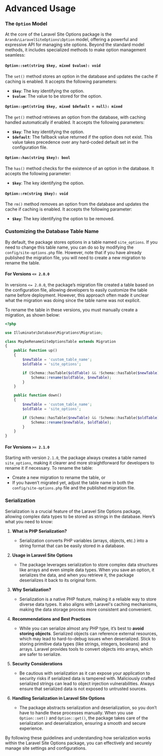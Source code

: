 # Advanced Usage

### The `Option` Model

At the core of the Laravel Site Options package is the `Arandu\LaravelSiteOptions\Option` model, offering a powerful and expressive API for managing site options. Beyond the standard model methods, it includes specialized methods to make option management seamless:

#### `Option::set(string $key, mixed $value): void`

The `set()` method stores an option in the database and updates the cache if caching is enabled. It accepts the following parameters:

- **`$key`**: The key identifying the option.
- **`$value`**: The value to be stored for the option.

#### `Option::get(string $key, mixed $default = null): mixed`

The `get()` method retrieves an option from the database, with caching handled automatically if enabled. It accepts the following parameters:

- **`$key`**: The key identifying the option.
- **`$default`**: The fallback value returned if the option does not exist. This value takes precedence over any hard-coded default set in the configuration file.

#### `Option::has(string $key): bool`

The `has()` method checks for the existence of an option in the database. It accepts the following parameter:

- **`$key`**: The key identifying the option.

#### `Option::rm(string $key): void`

The `rm()` method removes an option from the database and updates the cache if caching is enabled. It accepts the following parameter:

- **`$key`**: The key identifying the option to be removed.

### Customizing the Database Table Name

By default, the package stores options in a table named `site_options`. If you need to change this table name, you can do so by modifying the `config/site-options.php` file. However, note that if you have already published the migration file, you will need to create a new migration to rename the table.

#### For Versions `<= 2.0.0`

In versions `<= 2.0.0`, the package’s migration file created a table based on the configuration file, allowing developers to easily customize the table name before deployment. However, this approach often made it unclear what the migration was doing since the table name was not explicit.

To rename the table in these versions, you must manually create a migration, as shown below:

```php
<?php

use Illuminate\Database\Migrations\Migration;

class MaybeRenameSiteOptionsTable extends Migration
{
    public function up()
    {
        $newTable = 'custom_table_name';
        $oldTable = 'site_options';

        if (Schema::hasTable($oldTable) && !Schema::hasTable($newTable)) {
            Schema::rename($oldTable, $newTable);
        }
    }

    public function down()
    {
        $newTable = 'custom_table_name';
        $oldTable = 'site_options';

        if (Schema::hasTable($newTable) && !Schema::hasTable($oldTable)) {
            Schema::rename($newTable, $oldTable);
        }
    }
}
```

#### For Versions `>= 2.1.0`

Starting with version `2.1.0`, the package always creates a table named `site_options`, making it clearer and more straightforward for developers to rename it if necessary. To rename the table:

- Create a new migration to rename the table, or
- If you haven’t migrated yet, adjust the table name in both the `config/site-options.php` file and the published migration file.

### Serialization

Serialization is a crucial feature of the Laravel Site Options package, allowing complex data types to be stored as strings in the database. Here’s what you need to know:

1. **What is PHP Serialization?**
   - Serialization converts PHP variables (arrays, objects, etc.) into a string format that can be easily stored in a database.

2. **Usage in Laravel Site Options**
   - The package leverages serialization to store complex data structures like arrays and even simple data types. When you save an option, it serializes the data, and when you retrieve it, the package deserializes it back to its original form.

3. **Why Serialization?**
   - Serialization is a native PHP feature, making it a reliable way to store diverse data types. It also aligns with Laravel's caching mechanisms, making the data storage process more consistent and convenient.

4. **Recommendations and Best Practices**
   - While you can serialize almost any PHP type, it’s best to **avoid storing objects**. Serialized objects can reference external resources, which may lead to hard-to-debug issues when deserialized. Stick to storing primitive data types (like strings, integers, booleans) and arrays. Laravel provides tools to convert objects into arrays, which are safer to serialize.

5. **Security Considerations**
   - Be cautious with serialization as it can expose your application to security risks if serialized data is tampered with. Maliciously crafted serialized strings can lead to object injection vulnerabilities. Always ensure that serialized data is not exposed to untrusted sources.

6. **Handling Serialization in Laravel Site Options**
   - The package abstracts serialization and deserialization, so you don’t have to handle these processes manually. When you use `Option::set()` and `Option::get()`, the package takes care of the serialization and deserialization, ensuring a smooth and secure experience.

By following these guidelines and understanding how serialization works within the Laravel Site Options package, you can effectively and securely manage site settings and configurations.